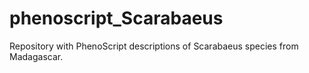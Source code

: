 # phenoscript_Scarabaeus
 Repository with PhenoScript descriptions of Scarabaeus species from Madagascar.
